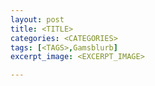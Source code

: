 ```yaml
---
layout: post
title: <TITLE>
categories: <CATEGORIES>
tags: [<TAGS>,Gamsblurb]
excerpt_image: <EXCERPT_IMAGE>

---
```


### **<TITLE>**

<CONTENT>

---

<FOOTER>
